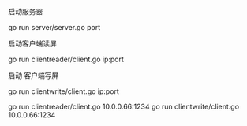 启动服务器

go run server/server.go port

启动客户端读屏

go run clientreader/client.go ip:port

启动 客户端写屏

go run clientwrite/client.go ip:port


go run clientreader/client.go 10.0.0.66:1234
go run clientwrite/client.go 10.0.0.66:1234